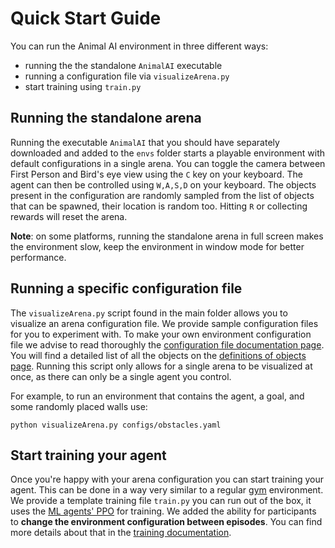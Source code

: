 # Quick Start Guide

You can run the Animal AI environment in three different ways:
- running the the standalone `AnimalAI` executable
- running a configuration file via `visualizeArena.py`
- start training using `train.py`

## Running the standalone arena

Running the executable `AnimalAI` that you should have separately downloaded and added to the `envs` folder starts a 
playable environment with default configurations in a single arena. You can toggle the camera between First Person and 
Bird's eye view using the `C` key on your keyboard. The agent can then be controlled using `W,A,S,D` on your keyboard. 
The objects present in the configuration are randomly sampled from the list of objects that can be spawned, their 
location is random too. Hitting `R` or collecting rewards will reset the arena.

**Note**: on some platforms, running the standalone arena in full screen makes the environment slow, keep the 
environment in window mode for better performance.

## Running a specific configuration file

The `visualizeArena.py` script found in the main folder allows you to visualize an arena configuration file. We provide 
sample configuration files for you to experiment with. To make your own environment configuration file we advise to read 
thoroughly the [configuration file documentation page](configFile.md). You will find a detailed list of all the objects on the [definitions of objects page](definitionsOfObjects.md). Running this script only allows for a single arena to be visualized at once, as there can only be a single agent you control.

For example, to run an environment that contains the agent, a goal, and some randomly placed walls use:

```
python visualizeArena.py configs/obstacles.yaml
```


## Start training your agent

Once you're happy with your arena configuration you can start training your agent. This can be done in a way very similar 
to a regular [gym](https://github.com/openai/gym) environment. We provide a template training file `train.py` you can run 
out of the box, it uses the [ML agents' PPO](https://github.com/Unity-Technologies/ml-agents/blob/master/docs/Training-PPO.md) 
for training. We added the ability for participants to **change the environment configuration between episodes**. You can 
find more details about that in the [training documentation](training.md).
